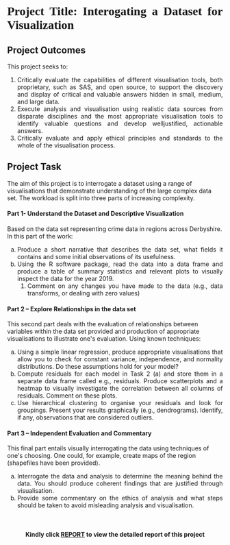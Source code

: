 <h1 style="font-family: 'Garamond'; text-align: justify;">Project Title: Interogating a Dataset for Visualization</h1>

<h2 style="text-align: justify;">Project Outcomes</h2>
This project seeks to:
<ol align='justify';>
    <li>
      Critically evaluate the capabilities of different visualisation tools, both proprietary, such as
SAS, and open source, to support the discovery and display of critical and valuable answers
hidden in small, medium, and large data. 
    </li>
  <li>
    Execute analysis and visualisation using realistic data sources from disparate disciplines and
the most appropriate visualisation tools to identify valuable questions and develop welljustified, actionable answers.
  </li>
  <li>
  Critically evaluate and apply ethical principles and standards to the whole of the
visualisation process.
  </li>
</ol>

<h2 style="text-align: justify; margin-buttom:10px">Project Task</h2>
The aim of this project is to interrogate a dataset using a range of visualisations that demonstrate understanding of the
large complex data set. The workload is split into three parts of increasing complexity.

<h4 style="text-align: justify;">Part 1- Understand the Dataset and Descriptive Visualization</h4>
Based on the data set representing crime data in regions across Derbyshire. In this part of the work:

<ol type="a"; align='justify'>
  <li>
Produce a short narrative that describes the data set, what fields it contains and some initial
observations of its usefulness.
  </li>

  <li>
    Using the R software package, read the data into a data frame and produce a table of
summary statistics and relevant plots to visually inspect the data for the year 2019.
     <ol align='justify'> <li>
    Comment on any changes you have made to the data (e.g., data transforms, or
dealing with zero values)
    </li></ol>
  </li>
</ol> 

<h4 style="text-align: justify;">Part 2 – Explore Relationships in the data set</h4>
This second part deals with the evaluation of relationships between variables within the
data set provided and production of appropriate visualisations to illustrate one's evaluation. Using known
techniques:

<ol type="a"; align='justify'>
<li>
  Using a simple linear regression, produce appropriate visualisations that allow you to check
for constant variance, independence, and normality distributions. Do these assumptions
hold for your model?
</li>

<li>
  Compute residuals for each model in Task 2 (a) and store them in a separate data frame
called e.g., residuals. Produce scatterplots and a heatmap to visually investigate the
correlation between all columns of residuals. Comment on these plots.
</li>

  <li>
    Use hierarchical clustering to organise your residuals and look for groupings. Present your
results graphically (e.g., dendrograms). Identify, if any, observations that are considered
outliers.
  </li>
</ol> 

<h4 style="text-align: justify;">Part 3 – Independent Evaluation and Commentary</h4>
This final part entails visually interrogating the data using techniques of one's choosing. One could,
for example, create maps of the region (shapefiles have been provided).

<ol type="a"; align='justify'>
  <li>
    Interrogate the data and analysis to determine the meaning behind the data. You should
produce coherent findings that are justified through visualisation.
  </li>

  <li>
    Provide some commentary on the ethics of analysis and what steps should be taken to avoid
misleading analysis and visualisation.
  </li>
</ol>

<br>
 <h4 align='center'>Kindly click <a href= "https://drive.google.com/file/d/1TWf4z2v3-9v2KqtndP2VYL-UpSIxkNXZ/view?usp=sharing">REPORT</a> to view the detailed report of this project</h4>

